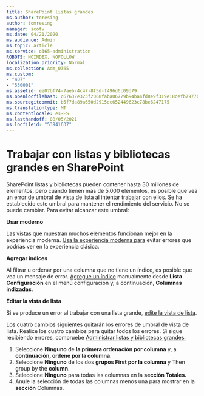 ```yaml
---
title: SharePoint listas grandes
ms.author: toresing
author: tomresing
manager: scotv
ms.date: 04/21/2020
ms.audience: Admin
ms.topic: article
ms.service: o365-administration
ROBOTS: NOINDEX, NOFOLLOW
localization_priority: Normal
ms.collection: Adm_O365
ms.custom:
- "407"
- "530001"
ms.assetid: ee07bf74-7aeb-4c47-8f5d-f496d6c09d79
ms.openlocfilehash: c67632e323f2068faba06779b94ba4fd8e9f319e18cefb7977bd3038ca770210
ms.sourcegitcommit: b5f7da89a650d2915dc652449623c78be6247175
ms.translationtype: MT
ms.contentlocale: es-ES
ms.lasthandoff: 08/05/2021
ms.locfileid: "53941637"
---
```

# <a name="work-with-large-lists-and-libraries-in-sharepoint"></a>Trabajar con listas y bibliotecas grandes en SharePoint

SharePoint listas y bibliotecas pueden contener hasta 30 millones de elementos, pero cuando tienen más de 5.000 elementos, es posible que vea un error de umbral de vista de lista al intentar trabajar con ellos. Se ha establecido este umbral para mantener el rendimiento del servicio. No se puede cambiar. Para evitar alcanzar este umbral:

**Usar moderno**

Las vistas que muestran muchos elementos funcionan mejor en la experiencia moderna. [Usa la experiencia moderna para](https://support.office.com/article/66dac24b-4177-4775-bf50-3d267318caa9) evitar errores que podrías ver en la experiencia clásica.

**Agregar índices**

Al filtrar u ordenar por una columna que no tiene un índice, es posible que vea un mensaje de error. [Agregue un índice](https://support.office.com/article/f3f00554-b7dc-44d1-a2ed-d477eac463b0) manualmente desde **Lista Configuración** en el menú configuración y, a continuación, **Columnas indizadas**.

**Editar la vista de lista**

Si se produce un error al trabajar con una lista grande, [edite la vista de lista](https://support.office.com/article/15916903-e79a-423f-b4e2-02d37e1ff372).

Los cuatro cambios siguientes quitarán los errores de umbral de vista de lista. Realice los cuatro cambios para quitar todos los errores. Si sigue recibiendo errores, compruebe [Administrar listas y bibliotecas grandes.](https://support.office.com/article/B8588DAE-9387-48C2-9248-C24122F07C59)

1. Seleccione **Ninguno** de **la primera ordenación por columna** y, a **continuación, ordene por la columna**.
2. Seleccione **Ninguno** de los dos **grupos First por la columna** y Then group by the **column**.
3. Seleccione **Ninguno** para todas las columnas en la **sección Totales.**
4. Anule la selección de todas las columnas menos una para mostrar en la **sección** Columnas.

